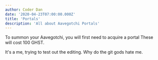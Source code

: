 ```yaml
---
author: Coder Dan
date: '2020-04-23T07:00:00.000Z'
title: 'Portals'
description: 'All about Aavegotchi Portals'
---
```

To summon your Aavegotchi, you will first need to acquire a portal These will cost 100 GHST.

It's a me, trying to test out the editing. Why do the git gods hate me.

